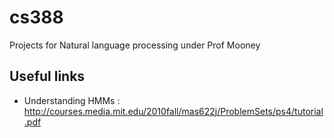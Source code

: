 cs388
=====

Projects for Natural language processing under Prof Mooney


Useful links
--------------

- Understanding HMMs : http://courses.media.mit.edu/2010fall/mas622j/ProblemSets/ps4/tutorial.pdf
